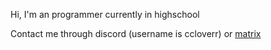 Hi, I'm an programmer currently in highschool

Contact me through discord (username is ccloverr) or [matrix](https://matrix.to/#/@clover_:matrix.org)
